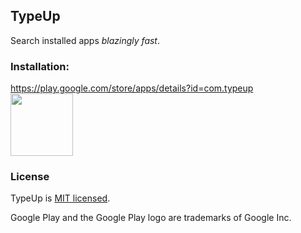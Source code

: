 ## TypeUp
Search installed apps <i>blazingly fast</i>.

### Installation: 

https://play.google.com/store/apps/details?id=com.typeup  
<a href="https://play.google.com/store/apps/details?id=com.typeup"><img src="https://user-images.githubusercontent.com/88029880/130863972-d222c1e3-736c-4eb0-8a7d-b60e77dfbd26.png" height="100"></a>

### License
TypeUp is [MIT licensed](https://github.com/marko-mihajlovic/TypeUp/wiki/LICENSE).

Google Play and the Google Play logo are trademarks of Google Inc.
